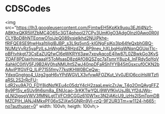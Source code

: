 # CDSCodes

<img src="https://lh3.googleusercontent.com/FimtwEH5KpKk9uqu3EJtI4Nz1-ABKhxQKR5IlfZbMC4O65c3GT4phpoI27CPy3UmKlgO3AdgOInzI0Awo0R0jlCLYBoD8hNTEonwO1oiJpQ089xsjelkhd2NUjPkhe-fRlFQE8SE9hwHxa1tiIjglBJBP_s3L9q5vnS-klGNgFsjKo3Ip64feQxbhGBQ-NUMzVvRz5yaPzlLsJnWrg6k2RHzdZK_8P9ney_hXLbgHiqWNqnQGUpiTlc-pBFtvhkgt73CsEaZUQfwCl6eWKRYtI3aw7xpvAqcoE4IIw87L0ZBwkGo3KvSZOAF8PDiajrhimaaaY5ToMsasD8zdAfO8QSZgc7aTsmrY8uz4_lnFRdy5pYqV4ahkIC0ifjV5FJ9B2AV0hsNMUhtSZwJ40npDFaRSh1YYB45itGsxcuf0CKN2bAAviP1fGVFQ_ILjP7155fmy77kstKHW0BCeQw-YdxqGngtgo4_Uzg2gqH6vYPdWGVLX3vfywAFOZKut_Vv0JEIO6cciHsWTzfiaRSL2S2rRcFU-LdR2xu9A7O_FDY8jdNsfKEu4c05dzY4cH2zaaLewjcZrJw_T4g2OnQAvgFFZ8y9P15v_eSUv9h6sm8a_ENUcao-3rKKTwYQLi9WVfKivUsJBLYf2dJWo-qLNl2igsgVWV3fMNiLgtTVFCt9CGGz610W1xc3N2jAKcU9_izHs2lSmTpmDBMZCPIH_lANJ4MkxPF06xSZiXw5GNRn9VI-rzQ-9F2UR3Tm=w1124-h665-no?authuser=0" width: 100vh; heigth: 100vh;>
